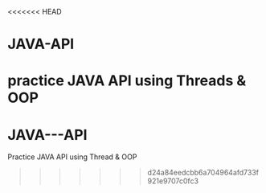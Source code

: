 <<<<<<< HEAD
# JAVA-API
practice JAVA API using Threads &amp; OOP
=======
# JAVA---API
Practice JAVA API using Thread &amp; OOP
>>>>>>> d24a84eedcbb6a704964afd733f921e9707c0fc3
